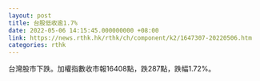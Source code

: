 ```yaml
---
layout: post
title: 台股低收逾1.7%
date: 2022-05-06 14:15:45.000000000 +08:00
link: https://news.rthk.hk/rthk/ch/component/k2/1647307-20220506.htm
categories: rthk
---
```


台灣股市下跌。加權指數收市報16408點，跌287點，跌幅1.72%。

